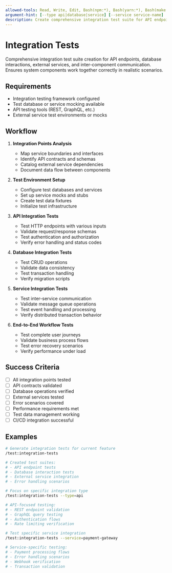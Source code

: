 ```yaml
---
allowed-tools: Read, Write, Edit, Bash(npm:*), Bash(yarn:*), Bash(make:*), Bash(./bin/*:*)
argument-hint: [--type api|database|service] [--service service-name]
description: Create comprehensive integration test suite for API endpoints, database interactions, external services, and inter-component communication
---
```


# Integration Tests

Comprehensive integration test suite creation for API endpoints, database interactions, external services, and inter-component communication. Ensures system components work together correctly in realistic scenarios.

## Requirements

- Integration testing framework configured
- Test database or service mocking available
- API testing tools (REST, GraphQL, etc.)
- External service test environments or mocks

## Workflow

1. **Integration Points Analysis**

   - Map service boundaries and interfaces
   - Identify API contracts and schemas
   - Catalog external service dependencies
   - Document data flow between components

2. **Test Environment Setup**

   - Configure test databases and services
   - Set up service mocks and stubs
   - Create test data fixtures
   - Initialize test infrastructure

3. **API Integration Tests**

   - Test HTTP endpoints with various inputs
   - Validate request/response schemas
   - Test authentication and authorization
   - Verify error handling and status codes

4. **Database Integration Tests**

   - Test CRUD operations
   - Validate data consistency
   - Test transaction handling
   - Verify migration scripts

5. **Service Integration Tests**

   - Test inter-service communication
   - Validate message queue operations
   - Test event handling and processing
   - Verify distributed transaction behavior

6. **End-to-End Workflow Tests**
   - Test complete user journeys
   - Validate business process flows
   - Test error recovery scenarios
   - Verify performance under load

## Success Criteria

- [ ] All integration points tested
- [ ] API contracts validated
- [ ] Database operations verified
- [ ] External services tested
- [ ] Error scenarios covered
- [ ] Performance requirements met
- [ ] Test data management working
- [ ] CI/CD integration successful

## Examples

```bash
# Generate integration tests for current feature
/test:integration-tests

# Created test suites:
# - API endpoint tests
# - Database interaction tests
# - External service integration
# - Error handling scenarios
```

```bash
# Focus on specific integration type
/test:integration-tests --type=api

# API-focused testing:
# - REST endpoint validation
# - GraphQL query testing
# - Authentication flows
# - Rate limiting verification
```

```bash
# Test specific service integration
/test:integration-tests --service=payment-gateway

# Service-specific testing:
# - Payment processing flows
# - Error handling scenarios
# - Webhook verification
# - Transaction validation
```
